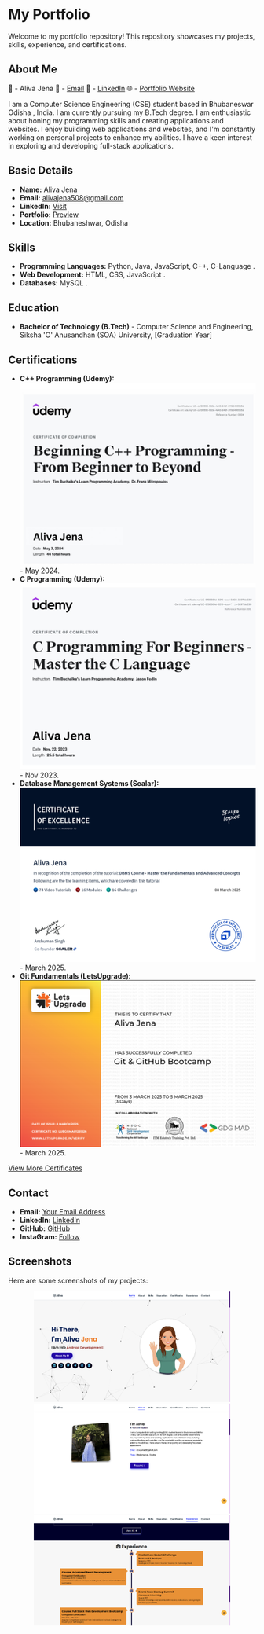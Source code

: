 # My Portfolio

Welcome to my portfolio repository! This repository showcases my projects, skills, experience, and certifications.

## About Me
👤 - Aliva Jena
📧 - [Email](livajena508@gmail.com)
🔗 - [LinkedIn](https://www.linkedin.com/in/aliva-jena-217359333?)
🌐 - [Portfolio Website](https://alivajena508.github.io/my-portfolio/)

I am a Computer Science Engineering (CSE) student based in
            Bhubaneswar Odisha , India. I am currently pursuing my B.Tech
            degree. I am enthusiastic about honing my programming skills and
            creating applications and websites. I enjoy building web
            applications and websites, and I'm constantly working on personal
            projects to enhance my abilities. I have a keen interest in
            exploring and developing full-stack applications.

## Basic Details

* **Name:** Aliva Jena
* **Email:** [alivajena508@gmail.com](livajena508@gmail.com)
* **LinkedIn:** [Visit](https://www.linkedin.com/in/aliva-jena-217359333?)
* **Portfolio:** [Preview](#)
* **Location:** Bhubaneshwar, Odisha



## Skills

* **Programming Languages:** Python, Java, JavaScript, C++, C-Language .
* **Web Development:** HTML, CSS, JavaScript .
* **Databases:** MySQL .




## Education

* **Bachelor of Technology (B.Tech)** - Computer Science and Engineering, Siksha 'O' Anusandhan (SOA) University, [Graduation Year]


## Certifications

* **C++ Programming (Udemy):** [![C++ Certificate](https://raw.githubusercontent.com/alivajena508/my-portfolio/main/assets/certificates/C++Udemy.png)](https://raw.githubusercontent.com/alivajena508/my-portfolio/main/assets/certificates/C++Udemy.png) - May 2024.
* **C Programming (Udemy):** [![C Certificate](https://raw.githubusercontent.com/alivajena508/my-portfolio/main/assets/certificates/C-lang-Udemy.png)](https://raw.githubusercontent.com/alivajena508/my-portfolio/main/assets/certificates/C-lang-Udemy.png) - Nov 2023.
* **Database Management Systems (Scalar):** [![DBMS Certificate](https://raw.githubusercontent.com/alivajena508/my-portfolio/main/assets/certificates/DBMS-Scalar.png)](https://raw.githubusercontent.com/alivajena508/my-portfolio/main/assets/certificates/DBMS-Scalar.png) - March 2025.
* **Git Fundamentals (LetsUpgrade):** [![Git Certificate](https://raw.githubusercontent.com/alivajena508/my-portfolio/main/assets/certificates/Git-Lets.png)](https://raw.githubusercontent.com/alivajena508/my-portfolio/main/assets/certificates/Git-Lets.png) - March 2025.

[View More Certificates](#more-certificates)



## Contact

* **Email:** [Your Email Address](alivajena508@gmail.com)
* **LinkedIn:** [LinkedIn](https://www.linkedin.com/in/aliva-jena-217359333/?)
* **GitHub:** [GitHub](https://github.com/alivajena508)
* **InstaGram:** [Follow](https://www.instagram.com/aliva____88/?utm_source=ig_web_button_share_sheet)

## Screenshots

Here are some screenshots of my projects:

<p align="center">
  <img src="https://raw.githubusercontent.com/alivajena508/my-portfolio/main/assets/screenshots/ss1.png" alt="Screenshot 1" width="400">
  <img src="https://raw.githubusercontent.com/alivajena508/my-portfolio/main/assets/screenshots/ss2.png" alt="Screenshot 2" width="400">
  <img src="https://raw.githubusercontent.com/alivajena508/my-portfolio/main/assets/screenshots/ss3.png" alt="Screenshot 3" width="400">
</p>

